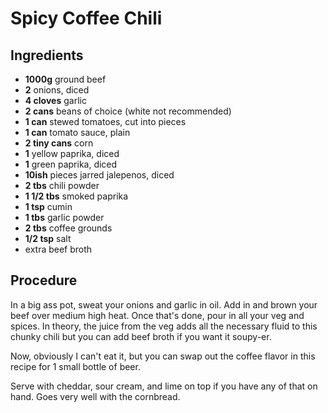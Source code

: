 # Spicy Coffee Chili

## Ingredients

- **1000g** ground beef
- **2** onions, diced
- **4 cloves** garlic
- **2 cans** beans of choice (white not recommended)
- **1 can** stewed tomatoes, cut into pieces
- **1 can** tomato sauce, plain
- **2 tiny cans** corn
- **1** yellow paprika, diced
- **1** green paprika, diced
- **10ish** pieces jarred jalepenos, diced
- **2 tbs** chili powder
- **1 1/2 tbs** smoked paprika
- **1 tsp** cumin
- **1 tbs** garlic powder
- **2 tbs** coffee grounds
- **1/2 tsp** salt
- extra beef broth

## Procedure

In a big ass pot, sweat your onions and garlic in oil. Add in and brown your beef over medium high heat. Once that's done, pour in all your veg and spices. In theory, the juice from the veg adds all the necessary fluid to this chunky chili but you can add beef broth if you want it soupy-er. 

Now, obviously I can't eat it, but you can swap out the coffee flavor in this recipe for 1 small bottle of beer. 

Serve with cheddar, sour cream, and lime on top if you have any of that on hand. Goes very well with the cornbread.
